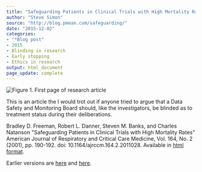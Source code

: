 ```yaml
---
title: "Safeguarding Patients in Clinical Trials with High Mortality Rates"
author: "Steve Simon"
source: "http://blog.pmean.com/safeguarding/"
date: "2015-12-02"
categories:
- "*Blog post"
- 2015
- Blinding in research
- Early stopping
- Ethics in research
output: html_document
page_update: complete
---
```


![Figure 1. First page of research article](http://www.pmean.com/new-images/15/safeguarding01.png)

<div class="notes">

This is an article the I would trot out if anyone tried to argue that a Data Safety and Monitoring Board should, like the investigators, be blinded as to treatment status during their deliberations.

Bradley D. Freeman, Robert L. Danner, Steven M. Banks, and Charles Natanson "Safeguarding Patients in Clinical Trials with High Mortality Rates" American Journal of Respiratory and Critical Care Medicine, Vol. 164, No. 2 (2001), pp. 190-192. doi: 10.1164/ajrccm.164.2.2011028. Available in [html format][fre1].


[fre1]: http://www.atsjournals.org/doi/full/10.1164/ajrccm.164.2.2011028

</div>
 
Earlier versions are [here][sim1] and [here][sim2].
 
[sim1]: http://blog.pmean.com/safeguarding/
[sim2]: http://new.pmean.com/safeguarding/
 
